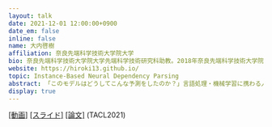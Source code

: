 ```yaml
---
layout: talk
date: 2021-12-01 12:00:00+0900
date_em: false
inline: false
name: 大内啓樹
affiliation: 奈良先端科学技術大学院大学
bio: 奈良先端科学技術大学院大学先端科学技術研究科助教。2018年奈良先端科学技術大学院大学情報科学研究科博士課程修了。2018年から2021年まで理化学研究所AIPセンター自然言語理解チーム特別研究員。2021年より現職。理化学研究所AIPセンター知識獲得チーム客員研究員兼任。自然言語処理、機械学習に関する研究に従事。
website: https://hiroki13.github.io/
topic: Instance-Based Neural Dependency Parsing
abstract: 「このモデルはどうしてこんな予測をしたのか？」言語処理・機械学習に携わる人が一度は直面する疑問である。予測の根拠を明瞭に説明できたら嬉しいが、なかなか難しい。ひとつのアプローチとして、本発表では「事例に基づく学習・推論・説明」に着目する。事例間の類似度を学習し、類似の事例に基づいて推論し、その類似事例を予測結果に対する説明として提示する。このような事例に基づくアプローチを言語処理タスクに適用し、その結果として見えてきた今できていることやこれからの課題などを紹介する。
display: true
---
```

[[動画]](https://youtu.be/gvG0ncEl3aQ) [[スライド]](https://speakerdeck.com/hiroki13/instance-based-neural-dependency-parsing) [[論文]](https://arxiv.org/abs/2109.13497) (TACL2021)
